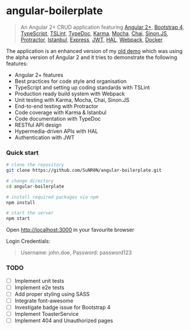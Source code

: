 # angular-boilerplate

> An Angular 2+ CRUD application featuring [Angular 2+](https://angular.io), [Bootstrap 4](https://v4-alpha.getbootstrap.com/), [TypeScript](http://www.typescriptlang.org/), [TSLint](http://palantir.github.io/tslint/), [TypeDoc](http://typedoc.org/), [Karma](https://karma-runner.github.io/1.0/index.html), [Mocha](https://mochajs.org/), [Chai](http://chaijs.com/), [Sinon.JS](http://sinonjs.org/), [Protractor](http://www.protractortest.org/#/), [Istanbul](https://github.com/gotwarlost/istanbul), [Express](https://expressjs.com/), [JWT](https://jwt.io/), [HAL](http://stateless.co/hal_specification.html), [Webpack](https://webpack.js.org/), [Docker](https://www.docker.com/)

The application is an enhanced version of my [old demo](https://github.com/opencredo/angular2-boilerplate) which was using the alpha version of Angular 2 and it tries to demonstrate the following features:
- Angular 2+ features
- Best practices for code style and organisation
- TypeScript and setting up coding standards with TSLint
- Production ready build system with Webpack
- Unit testing with Karma, Mocha, Chai, Sinon.JS
- End-to-end testing with Protractor
- Code coverage with Karma & Istanbul
- Code documentation with TypeDoc
- RESTful API design
- Hypermedia-driven APIs with HAL
- Authentication with JWT


### Quick start
```bash
# clone the repository
git clone https://github.com/SuNR0N/angular-boilerplate.git

# change directory
cd angular-boilerplate

# install required packages via npm
npm install

# start the server
npm start
```
Open [http://localhost:3000](http://localhost:3000) in your favourite browser

Login Credentials:
> Username: john.doe, Password: password123

### TODO

- [ ] Implement unit tests
- [ ] Implement e2e tests
- [ ] Add proper styling using SASS
- [ ] Integrate font-awesome
- [ ] Investigate badge issue for Bootstrap 4
- [ ] Implement ToasterService
- [ ] Implement 404 and Unauthorized pages
